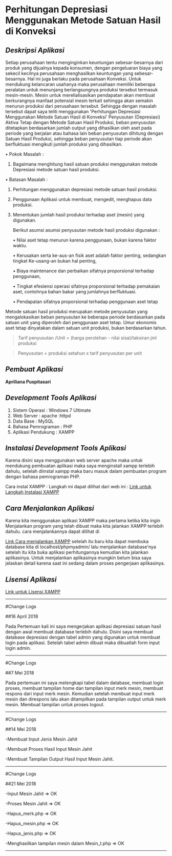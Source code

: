 
# Perhitungan Depresiasi Menggunakan Metode Satuan Hasil di Konveksi


***Deskripsi Aplikasi***
---

Setiap perusahaan tentu menginginkan keuntungan sebesar-besarnya dari
produk yang dijualnya kepada konsumen, dengan pengeluaran biaya yang sekecil
kecilnya perusahaan menghasilkan keuntungan yang sebesar-besarnya. Hal ini
juga berlaku pada perusahaan Konveksi.
Untuk mendukung kelancaran usahanya maka perusahaan memiliki beberapa peralatan
untuk menunjang berlangsungnya produksi tersebut termasuk mesin-mesin.
Mesin untuk merelialisasikan pendapatan akan membuat berkurangnya manfaat 
potensial mesin terkait sehingga akan semakin menurun produksi dari perusahaan
tersebut. Sehingga dengan masalah tersebut dapat saya teliti menggunakan 
'Perhitungan Depresiasi Menggunakan Metode Satuan Hasil di Konveksi'
Penyusutan (Depresiasi) Aktiva Tetap dengan Metode Satuan Hasil Produksi, beban 
penyusutan ditetapkan berdasarkan jumlah output yang dihasilkan oleh 
aset pada periode yang berjalan atau bahasa lain beban penyusutan dihitung 
dengan Satuan Hasil Produksi, sehingga beban penyusutan tiap periode akan 
berfluktuasi mengikuti jumlah produksi yang dihasilkan.

• Pokok Masalah :
1. Bagaimana menghitung hasil satuan produksi menggunakan metode 
    Depresiasi metode satuan hasil produksi.
    
• Batasan Masalah :
1. Perhitungan menggunakan depresiasi metode satuan hasil produksi.
2. Penggunaan Aplikasi untuk membuat, mengedit, menghapus data produksi.
3. Menentukan jumlah hasil produksi terhadap aset (mesin) yang digunakan.

    Berikut asumsi asumsi penyusutan metode hasil produksi digunakan :
    
    •	Nilai aset tetap menurun karena penggunaan, bukan karena faktor waktu.
    
    •	Kerusakan serta ke-aus-an fisik aset adalah faktor penting, sedangkan tingkat 
        Ke-usang-an bukan hal penting,
        
    •	Biaya maintenance dan perbaikan sifatnya proporsional terhadap penggunaan,
    
    •	Tingkat efesiensi operasi sifatnya proporsional terhadap pemakaian aset, 
        contohnya bahan bakar yang jumlahnya berfluktuasi.
        
    •	Pendapatan sifatnya proporsional terhadap penggunaan aset tetap
    

Metode satuan hasil produksi merupakan metode penyusutan yang mengalokasikan beban 
penyusutan ke beberapa periode berdasarkan pada satuan unit yang diperoleh dari 
penggunaan aset tetap. Umur ekonomis aset tetap dinyatakan dalam satuan unit 
produksi, bukan berdasarkan tahun.

> Tarif penyusutan /Unit = (harga perolehan - nilai sisa)/taksiran jml produksi

> Penyusutan = produksi setahun x tarif penyusutan per unit


***Pembuat Aplikasi***
---

**Apriliana Puspitasari**


***Development Tools Aplikasi***
---

1. Sistem Operasi     : Windows 7 Ultimate
2. Web Server         : apache :httpd
3. Data Base          : MySQL
4. Bahasa Pemrograman : PHP
5. Aplikasi Pendukung : XAMPP 


***Instalasi Development Tools Aplikasi***
---

Karena disini saya menggunakan web server apache maka untuk mendukung pembuatan
aplikasi maka saya menginstall xampp terlebih dahulu, setelah diinstal xampp 
maka baru masuk dalam pembuatan program dengan bahasa pemrograman PHP.

Cara instal XAMPP :
Langkah ini dapat dilihat dari web ini :
[Link untuk Langkah Instalasi XAMPP](https://webhostmu.com/cara-instal-xampp/)


***Cara Menjalankan Aplikasi***
---

Karena kita menggunakan aplikasi XAMPP maka pertama ketika kita ingin Menjalankan
program yang telah dibuat maka kita jalankan XAMPP terlebih dahulu.
cara menjalankannya dapat dilihat di 

[Link Cara menjalankan XAMPP](https://webhostmu.com/cara-instal-xampp/)
setelah itu baru kita dapat membuka database kita di localhost/phpmyadmin/
lalu menjalankan database'nya setelah itu kita buka aplikasi perhitungannya 
kemudian kita jalankan aplikasinya. Untuk menjalankan aplikasinya mungkin
belum bisa saya jelaskan detail karena saat ini sedang dalam proses 
pengerjaan aplikasinya.


***Lisensi Aplikasi***
---

[Link untuk Lisensi XAMPP](https://id.wikipedia.org/wiki/XAMPP)

---

#Change Logs

##16 April 2018


Pada Pertemuan kali ini saya mengerjakan aplikasi depresiasi satuan hasil dengan awal membuat
database terlebih dahulu. Disini saya membuat database depresiasi dengan tabel admin yang digunakan 
untuk membuat login pada aplikasi.
Setelah tabel admin dibuat maka dibuatlah form input login admin.

---

#Change Logs

##7 Mei 2018


Pada pertemuan ini saya melengkapi tabel dalam database, membuat login proses,
membuat tampilan home dan tampilan input merk mesin, membuat respons dari input merk mesin.
Kemudian setelah membuat input merk mesin dan direspons lalu akan ditampilkan pada tampilan
output untuk merk mesin.
Membuat tampilan untuk proses logout.

---

#Change Logs

##14 Mei 2018


-Membuat Input Jenis Mesin Jahit

-Membuat Proses Hasil Input Mesin Jahit

-Membuat Tampilan Output Hasil Input Mesin Jahit.


---

#Change Logs

##21 Mei 2018

-Input Mesin Jahit => OK

-Proses Mesin Jahit => OK

-Hapus_merk.php => OK

-Hapus_mesin.php => OK

-Hapus_jenis.php => OK

-Menghasilkan tampilan mesin dalam Mesin_t.php => OK


---
